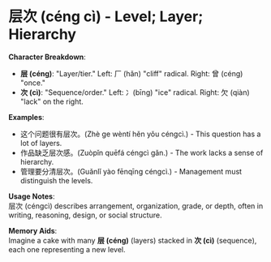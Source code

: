 # **层次 (céng cì) - Level; Layer; Hierarchy**

**Character Breakdown**:  
- **层 (céng)**: "Layer/tier." Left: 厂 (hǎn) "cliff" radical. Right: 曾 (céng) "once."  
- **次 (cì)**: "Sequence/order." Left: 冫(bīng) "ice" radical. Right: 欠 (qiàn) "lack" on the right.

**Examples**:  
- 这个问题很有层次。(Zhè ge wèntí hěn yǒu céngcì.) - This question has a lot of layers.  
- 作品缺乏层次感。(Zuòpǐn quēfá céngcì gǎn.) - The work lacks a sense of hierarchy.  
- 管理要分清层次。(Guǎnlǐ yào fēnqīng céngcì.) - Management must distinguish the levels.

**Usage Notes**:  
层次 (céngcì) describes arrangement, organization, grade, or depth, often in writing, reasoning, design, or social structure.

**Memory Aids**:  
Imagine a cake with many **层 (céng)** (layers) stacked in **次 (cì)** (sequence), each one representing a new level.